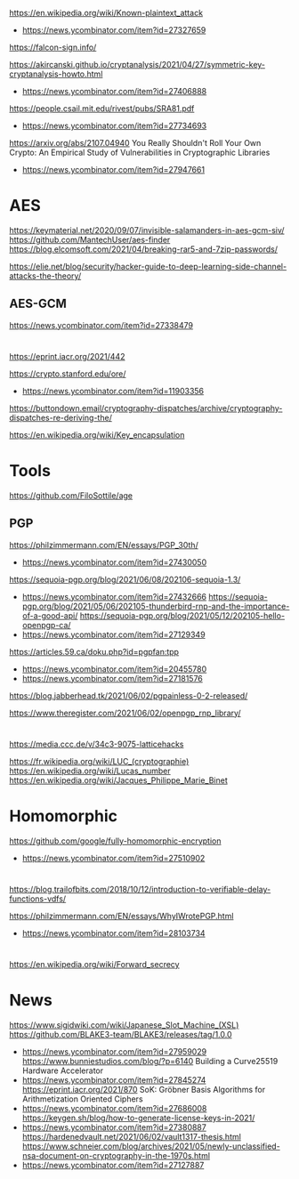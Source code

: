 https://en.wikipedia.org/wiki/Known-plaintext_attack
* https://news.ycombinator.com/item?id=27327659

https://falcon-sign.info/

https://akircanski.github.io/cryptanalysis/2021/04/27/symmetric-key-cryptanalysis-howto.html
* https://news.ycombinator.com/item?id=27406888

https://people.csail.mit.edu/rivest/pubs/SRA81.pdf
* https://news.ycombinator.com/item?id=27734693

https://arxiv.org/abs/2107.04940 You Really Shouldn't Roll Your Own Crypto: An Empirical Study of Vulnerabilities in Cryptographic Libraries
* https://news.ycombinator.com/item?id=27947661

# AES

https://keymaterial.net/2020/09/07/invisible-salamanders-in-aes-gcm-siv/
https://github.com/MantechUser/aes-finder
https://blog.elcomsoft.com/2021/04/breaking-rar5-and-7zip-passwords/

https://elie.net/blog/security/hacker-guide-to-deep-learning-side-channel-attacks-the-theory/

## AES-GCM
https://news.ycombinator.com/item?id=27338479

#
https://eprint.iacr.org/2021/442

https://crypto.stanford.edu/ore/
* https://news.ycombinator.com/item?id=11903356

https://buttondown.email/cryptography-dispatches/archive/cryptography-dispatches-re-deriving-the/

https://en.wikipedia.org/wiki/Key_encapsulation

# Tools
https://github.com/FiloSottile/age

## PGP
https://philzimmermann.com/EN/essays/PGP_30th/
* https://news.ycombinator.com/item?id=27430050

https://sequoia-pgp.org/blog/2021/06/08/202106-sequoia-1.3/
* https://news.ycombinator.com/item?id=27432666
https://sequoia-pgp.org/blog/2021/05/06/202105-thunderbird-rnp-and-the-importance-of-a-good-api/
https://sequoia-pgp.org/blog/2021/05/12/202105-hello-openpgp-ca/
* https://news.ycombinator.com/item?id=27129349

https://articles.59.ca/doku.php?id=pgpfan:tpp
* https://news.ycombinator.com/item?id=20455780
* https://news.ycombinator.com/item?id=27181576

https://blog.jabberhead.tk/2021/06/02/pgpainless-0-2-released/

https://www.theregister.com/2021/06/02/openpgp_rnp_library/

#
https://media.ccc.de/v/34c3-9075-latticehacks

https://fr.wikipedia.org/wiki/LUC_(cryptographie)
https://en.wikipedia.org/wiki/Lucas_number
https://en.wikipedia.org/wiki/Jacques_Philippe_Marie_Binet

# Homomorphic
https://github.com/google/fully-homomorphic-encryption
* https://news.ycombinator.com/item?id=27510902

#
https://blog.trailofbits.com/2018/10/12/introduction-to-verifiable-delay-functions-vdfs/


https://philzimmermann.com/EN/essays/WhyIWrotePGP.html
* https://news.ycombinator.com/item?id=28103734

#
https://en.wikipedia.org/wiki/Forward_secrecy

# News
https://www.sigidwiki.com/wiki/Japanese_Slot_Machine_(XSL)
https://github.com/BLAKE3-team/BLAKE3/releases/tag/1.0.0
* https://news.ycombinator.com/item?id=27959029
https://www.bunniestudios.com/blog/?p=6140 Building a Curve25519 Hardware Accelerator
* https://news.ycombinator.com/item?id=27845274
https://eprint.iacr.org/2021/870 SoK: Gröbner Basis Algorithms for Arithmetization Oriented Ciphers
* https://news.ycombinator.com/item?id=27686008
https://keygen.sh/blog/how-to-generate-license-keys-in-2021/
* https://news.ycombinator.com/item?id=27380887
https://hardenedvault.net/2021/06/02/vault1317-thesis.html
https://www.schneier.com/blog/archives/2021/05/newly-unclassified-nsa-document-on-cryptography-in-the-1970s.html
* https://news.ycombinator.com/item?id=27127887